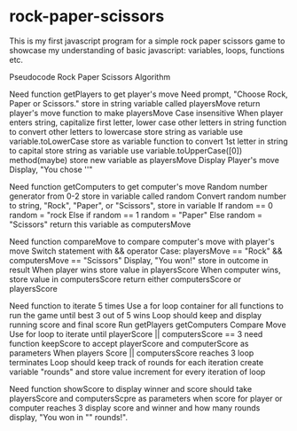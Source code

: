 # rock-paper-scissors
This is my first javascript program for a simple rock paper scissors game to showcase
my understanding of basic javascript: variables, loops, functions etc.  

Pseudocode
Rock Paper Scissors Algorithm 

Need function getPlayers to get player's move
    Need prompt, "Choose Rock, Paper or Scissors."
        store in string variable called playersMove
        return player's move 
    function to make playersMove Case insensitive
        When player enters string, capitalize first letter, lower case other letters in string
            function to convert other letters to lowercase
                store string as variable
                use variable.toLowerCase
                store as variable 
            function to convert 1st letter in string to capital
                store string as variable
                use variable.toUpperCase([0]) method(maybe)
                store new variable as playersMove 
    Display Player's move 
        Display, "You chose ''"

Need function getComputers to get computer's move
    Random number generator from 0-2
    store in variable called random
    Convert random number to string, "Rock", "Paper", or "Scissors", store in variable
        If random == 0 random = "rock
        Else if random == 1 random = "Paper"
        Else random = "Scissors"
    return this variable as computersMove

Need function compareMove to compare computer's move with player's move
    Switch statement with && operator
        Case: playersMove == "Rock" && computersMove == "Scissors"
        Display, "You won!"
        store in outcome in result 
        When player wins store value in playersScore
        When computer wins, store value in computersScore
        return either computersScore or playersScore

Need function to iterate 5 times 
    Use a for loop container for all functions to run the game until best 3 out of 5 wins 
    Loop should keep and display running score and final score
        Run 
            getPlayers
            getComputers
            Compare Move 
        Use for loop to iterate until playerScore || computersScore == 3
        need function keepScore to accept playerScore and computerScore as parameters
    When players Score || computersScore reaches 3 loop terminates
    Loop should keep track of rounds 
        for each iteration create variable "rounds" and store value
        increment for every iteration of loop 
        
         

Need function showScore to display winner and score 
    should take playersScore and computersScpre as parameters
    when score for player or computer reaches 3 
    display score and winner and how many rounds 
    display, "You won in "" rounds!".  